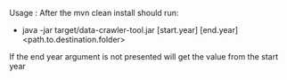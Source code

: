 Usage : After the mvn clean install should run:

* java -jar target/data-crawler-tool.jar [start.year] [end.year] <path.to.destination.folder>

If the end year argument is not presented will get the value from the start year

